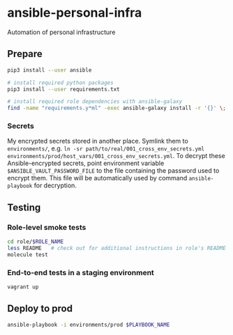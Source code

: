 # ansible-personal-infra
Automation of personal infrastructure

## Prepare
```bash
pip3 install --user ansible

# install required python packages
pip3 install --user requirements.txt

# install required role dependencies with ansible-galaxy
find -name "requirements.y*ml" -exec ansible-galaxy install -r '{}' \;
```

### Secrets
My encrypted secrets stored in another place. Symlink them to `environments/`, e.g. `ln -sr path/to/real/001_cross_env_secrets.yml environments/prod/host_vars/001_cross_env_secrets.yml`.
To decrypt these Ansible-encrypted secrets, point environment variable `$ANSIBLE_VAULT_PASSWORD_FILE` to the file containing the password used to encrypt them. This file will be automatically used by command `ansible-playbook` for decryption.

## Testing

### Role-level smoke tests
```bash
cd role/$ROLE_NAME
less README   # check out for additional instructions in role's README
molecule test
```

### End-to-end tests in a staging environment
```bash
vagrant up
```

## Deploy to prod
```bash
ansible-playbook -i environments/prod $PLAYBOOK_NAME
```
